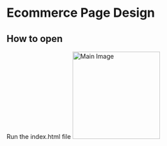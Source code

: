 # Ecommerce Page Design

## How to open
Run the index.html file
<img src="https://images/homePage.png" alt="Main Image" width="200"/>

